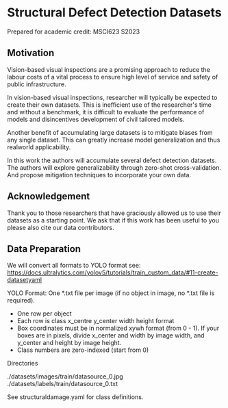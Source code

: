 # Structural Defect Detection Datasets
Prepared for academic credit: MSCI623 S2023

## Motivation
Vision-based visual inspections are a promising approach to reduce the labour costs
of a vital process to ensure high level of service and safety of public infrastructure.

In vision-based visual inspections, researcher will typically be expected to create their own datasets.
This is inefficient use of the researcher's time and without a benchmark, it is difficult to evaluate the 
performance of models and disincentives development of civil tailored models.

Another benefit of accumulating large datasets is to mitigate biases from any single dataset.
This can greatly increase model generalization and thus realworld applicability.  

In this work the authors will accumulate several defect detection datasets.
The authors will explore generalizability through zero-shot cross-validation.
And propose mitigation techniques to incorporate your own data. 

## Acknowledgement 
Thank you to those researchers that have graciously allowed us to use their datasets as a starting point.
We ask that if this work has been useful to you please also cite our data contributors.

## Data Preparation

We will convert all formats to YOLO format see: https://docs.ultralytics.com/yolov5/tutorials/train_custom_data/#11-create-datasetyaml

YOLO Format:
One *.txt file per image (if no object in image, no *.txt file is required).
* One row per object
* Each row is class x_centre y_center width height format
* Box coordinates must be in normalized xywh format (from 0 - 1). If your boxes are in pixels, divide x_center and width by image width, and y_center and height by image height.
* Class numbers are zero-indexed (start from 0)

Directories

./datasets/images/train/datasource_0.jpg
./datasets/labels/train/datasource_0.txt

See structuraldamage.yaml for class definitions.
